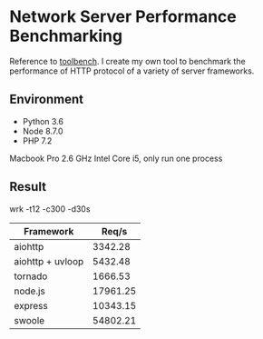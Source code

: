 # Network Server Performance Benchmarking

Reference to [toolbench](https://github.com/MagicStack/vmbench). I create my own tool to benchmark the performance of HTTP protocol of a variety of server frameworks.

## Environment
- Python 3.6
- Node 8.7.0
- PHP 7.2

Macbook Pro 2.6 GHz Intel Core i5, only run one process

## Result
wrk -t12 -c300 -d30s

Framework | Req/s
---- | ---
aiohttp | 3342.28
aiohttp + uvloop | 5432.48
tornado | 1666.53
node.js | 17961.25
express | 10343.15
swoole | 54802.21

